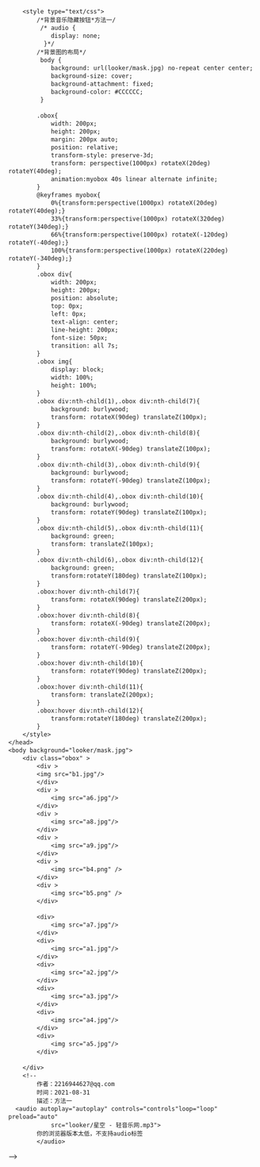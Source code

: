 
<html>
	<head>
		<meta charset="UTF-8">
		<title></title>
		<!--
        	作者：2216944627@qq.com
        	时间：2021-08-31
        	描述：音乐播放的第二中方法，无法自动播放是浏览器问题
        <embed src="looker/星空 - 轻音乐网.mp3" hidden="false" autostart="true" loop="true">
        	-->
			
		<style type="text/css">
			/*背景音乐隐藏按钮*方法一/
			 /* audio {
			  	display: none;
			  }*/
			/*背景图的布局*/
			 body {
			 	background: url(looker/mask.jpg) no-repeat center center;
			 	background-size: cover;
			 	background-attachment: fixed;
			 	background-color: #CCCCCC;
			 }

			.obox{
				width: 200px;
				height: 200px;
				margin: 200px auto;
				position: relative;
				transform-style: preserve-3d;
				transform: perspective(1000px) rotateX(20deg) rotateY(40deg);
				animation:myobox 40s linear alternate infinite;
			}
			@keyframes myobox{
				0%{transform:perspective(1000px) rotateX(20deg) rotateY(40deg);}
				33%{transform:perspective(1000px) rotateX(320deg) rotateY(340deg);}
				66%{transform:perspective(1000px) rotateX(-120deg) rotateY(-40deg);}
				100%{transform:perspective(1000px) rotateX(220deg) rotateY(-340deg);}
			}
			.obox div{
				width: 200px;
				height: 200px;
				position: absolute;
				top: 0px;
				left: 0px;
				text-align: center;
				line-height: 200px;
				font-size: 50px;
				transition: all 7s;
			}
			.obox img{
				display: block;
				width: 100%;
				height: 100%;
			}
			.obox div:nth-child(1),.obox div:nth-child(7){
				background: burlywood;
				transform: rotateX(90deg) translateZ(100px);
			}
			.obox div:nth-child(2),.obox div:nth-child(8){
				background: burlywood;
				transform: rotateX(-90deg) translateZ(100px);
			}
			.obox div:nth-child(3),.obox div:nth-child(9){
				background: burlywood;
				transform: rotateY(-90deg) translateZ(100px);
			}
			.obox div:nth-child(4),.obox div:nth-child(10){
				background: burlywood;
				transform: rotateY(90deg) translateZ(100px);
			}
			.obox div:nth-child(5),.obox div:nth-child(11){
				background: green;
				transform: translateZ(100px);
			}
			.obox div:nth-child(6),.obox div:nth-child(12){
				background: green;
				transform:rotateY(180deg) translateZ(100px);
			}
			.obox:hover div:nth-child(7){
				transform: rotateX(90deg) translateZ(200px);
			}
			.obox:hover div:nth-child(8){
				transform: rotateX(-90deg) translateZ(200px);
			}
			.obox:hover div:nth-child(9){
				transform: rotateY(-90deg) translateZ(200px);
			}
			.obox:hover div:nth-child(10){
				transform: rotateY(90deg) translateZ(200px);
			}
			.obox:hover div:nth-child(11){
				transform: translateZ(200px);
			}
			.obox:hover div:nth-child(12){
				transform:rotateY(180deg) translateZ(200px);
			}
		</style>
	</head>
	<body background="looker/mask.jpg">
		<div class="obox" >
			<div >
			<img src="b1.jpg"/>
			</div>
			<div >
				<img src="a6.jpg"/>
			</div>
			<div >
				<img src="a8.jpg"/>
			</div>
			<div >
				<img src="a9.jpg"/>
			</div>
			<div >
				<img src="b4.png" />
			</div>
			<div >
				<img src="b5.png" />
			</div>
			
			<div>
				<img src="a7.jpg"/>
			</div>
			<div>
				<img src="a1.jpg"/>
			</div>
			<div>
				<img src="a2.jpg"/>
			</div>
			<div>
				<img src="a3.jpg"/>
			</div>
			<div>
				<img src="a4.jpg"/>
			</div>
			<div>
				<img src="a5.jpg"/>
			</div>
			
		</div>
		<!--
        	作者：2216944627@qq.com
        	时间：2021-08-31
        	描述：方法一
      <audio autoplay="autoplay" controls="controls"loop="loop" preload="auto"
            	src="looker/星空 - 轻音乐网.mp3">
      		你的浏览器版本太低，不支持audio标签
      		</audio>
  -->
	</body>
	<iframe src="looker/星空 - 轻音乐网.mp3" allow="autoplay" style="display:none" id="iframeAudio"></iframe>
</html>
